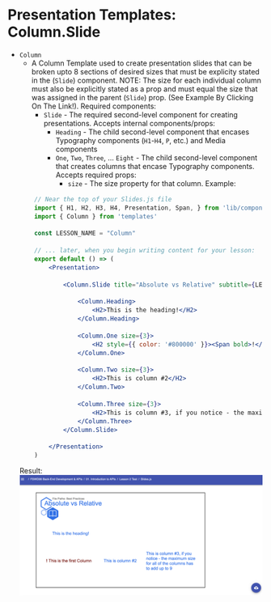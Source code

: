 # Presentation Templates: Column.Slide

* `Column`
    * A Column Template used to create presentation slides that can be broken upto 8 sections of desired sizes that must be explicity stated in the (`Slide`) component. 
    NOTE: The size for each individual column must also be explicitly stated as a prop and must equal the size that was assigned in the parent (`Slide`) prop. (See Example By Clicking On The Link!). Required components:
        * `Slide` - The required second-level component for creating presentations. Accepts internal components/props:
            * `Heading` - The child second-level component that encases Typography components (`H1`-`H4`, `P`, etc.) and Media components
            * `One`, `Two`, `Three`, ... `Eight` - The child second-level component that creates columns that encase Typography components. Accepts required props:
                * `size` - The size property for that column.
    Example: 
    ```jsx
        // Near the top of your Slides.js file
        import { H1, H2, H3, H4, Presentation, Span, } from 'lib/components'
        import { Column } from 'templates'

        const LESSON_NAME = "Column"

        // ... later, when you begin writing content for your lesson:
        export default () => (
            <Presentation>

                <Column.Slide title="Absolute vs Relative" subtitle={LESSON_NAME} icon="book" columns={9}>
                    
                    <Column.Heading>
                        <H2>This is the heading!</H2>
                    </Column.Heading>
        
                    <Column.One size={3}>
                        <H2 style={{ color: '#800000' }}><Span bold>!</Span> This is the first Column</H2>
                    </Column.One>
        
                    <Column.Two size={3}>
                        <H2>This is column #2</H2>
                    </Column.Two>
        
                    <Column.Three size={3}>
                        <H2>This is column #3, if you notice - the maximum size for all of the columns has to add up to 9 </H2>
                    </Column.Three>
                </Column.Slide>

            </Presentation>
        )
    ``` 
    Result: 
    ![The Columns slide](Columns.Slide-Result.png)